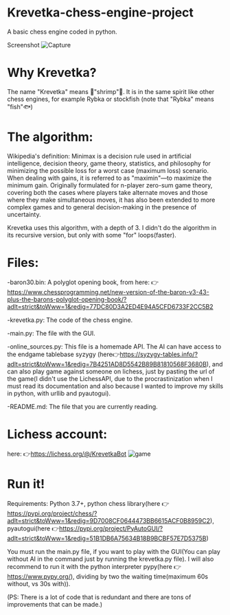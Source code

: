 # Krevetka-chess-engine-project
A basic chess engine coded in python.

Screenshot
![Capture](https://user-images.githubusercontent.com/104983707/166911776-a3860ced-65a5-4b0e-94ce-0bae0b65a930.PNG)


# Why Krevetka?
The name "Krevetka" means 🍤"shrimp"🦐.
It is in the same spirit like other chess engines, for example Rybka or stockfish (note that "Rybka" means "fish"🐟)

# The algorithm:
Wikipedia's definition: Minimax is a decision rule used in artificial intelligence, decision theory, game theory, statistics, and philosophy for minimizing the possible loss for a worst case (maximum loss) scenario. When dealing with gains, it is referred to as "maximin"—to maximize the minimum gain. Originally formulated for n-player zero-sum game theory, covering both the cases where players take alternate moves and those where they make simultaneous moves, it has also been extended to more complex games and to general decision-making in the presence of uncertainty.

Krevetka uses this algorithm, with a depth of 3. I didn't do the algorithm in its recursive version, but only with some "for" loops(faster).

# Files:
-baron30.bin:
A polyglot opening book, from here: 👉 https://www.chessprogramming.net/new-version-of-the-baron-v3-43-plus-the-barons-polyglot-opening-book/?adlt=strict&toWww=1&redig=77DC80D3A2ED4E94A5CFD6733F2CC5B2

-krevetka.py:
The code of the chess engine.

-main.py:
The file with the GUI.

-online_sources.py:
This file is a homemade API. The AI can have access to the endgame tablebase syzygy (here👉https://syzygy-tables.info/?adlt=strict&toWww=1&redig=7B4251AD8D5542B89B81810568F3680B), and can also play game against someone on lichess, just by pasting the url of the game(I didn't use the LichessAPI, due to the procrastinization when I must read its documentation and also because I wanted to improve my skills in python, with urllib and pyautogui).

-README.md:
The file that you are currently reading.

# Lichess account:
here: 👉https://lichess.org/@/KrevetkaBot
![game](https://user-images.githubusercontent.com/104983707/170866422-873fb47d-0310-46db-b7e9-55fbe7cb5910.gif)

# Run it!
Requirements: Python 3.7+, python chess library(here 👉 https://pypi.org/project/chess/?adlt=strict&toWww=1&redig=9D7008CF0644473BB6615ACF0B8959C2), pyautogui(here 👉https://pypi.org/project/PyAutoGUI/?adlt=strict&toWww=1&redig=51B1DB6A75634B18B9BCBF57E7D5375B)

You must run the main.py file, if you want to play with the GUI(You can play without AI in the command just by running the krevetka.py file). I will also recommend to run it with the python interpreter pypy(here 👉 https://www.pypy.org/), dividing by two the waiting time(maximum 60s without, vs 30s with)).


(PS: There is a lot of code that is redundant and there are tons of improvements that can be made.)
